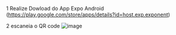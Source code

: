1 Realize Dowload do App Expo 
Android (https://play.google.com/store/apps/details?id=host.exp.exponent)


2 escaneia o QR code
![image](https://user-images.githubusercontent.com/50594387/222611950-2c2248be-cbb1-441c-8e10-d4c2de199baa.png)
